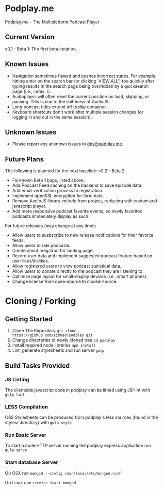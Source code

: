# Podplay.me
Podplay.me - The Multiplatform Podcast Player

## Current Version
v0.1 - Beta 1: The first beta iteration.

## Known Issues
- Navigation sometimes flawed and pushes incorrect states.
    For example, hitting enter on the search bar (or clicking 'VIEW ALL')
    too quickly after typing results in the search page being overridden
    by a quicksearch page (i.e., index: /).
- Audioplayer will often reset the current position on load, skipping, or
    pausing. This is due to the shittiness of AudioJS.
- Long podcast titles extend off tooltip container.
- Keyboard shortcuts don't work after multiple session changes (or logging
    in and out in the same session).

## Unknown Issues
- Please report any unknown issues to dev@podplay.me.

## Future Plans
The following is planned for the next baseline: v0.2 - Beta 2.
- Fix known Beta 1 bugs, listed above.
- Add Podcast Feed caching on the backend to save episode data.
- Add email verification process to registration.
- Implement openSSL encryption for form data.
- Remove AudioJS library entirely from project, replacing with customized javascript player.
- Add more responsive podcast favorite events, so newly favorited podcasts immediately display as such.

For future releases (may change at any time):
- Allow users to susbscribe to new release notifications for their favorite feeds.
- Allow users to rate podcasts.
- Create about megatron for landing page.
- Record user data and implement suggested podcast feature based on user likes/dislikes.
- Allow registered users to view podcast statistical data.
- Allow users to donate directly to the podcast they are listening to.
- Optimize page layout for small-display devices (i.e., smart phones).
- Change license from open-source to closed-source.

# Cloning / Forking

## Getting Started
1. Clone The Repository `git clone https://github.com/zimmed/podplay.git`
2. Change directories to newly cloned tree `cd podplay`
3. Install required node libraries `npm install`
3. Lint, generate stylesheets and run server `gulp`

## Build Tasks Provided

### JS Linting
The clientside javascript code in podplay can be linted using JSHint
with `gulp lint`

### LESS Compilation
CSS Stylesheets can be produced from podplay's less sources (found in the styles/ directory)
with `gulp style`

### Run Basic Server
To start a node HTTP server running the podplay express application
run `gulp serve`

### Start database Server
On OSX run `mongod --config /usr/local/etc/mongod.conf`

On Linux use `service start mongod`
